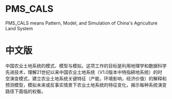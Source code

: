 # PMS_CALS
PMS_CALS means Pattern, Model, and Simulation of China's Agriculture Land System

# 中文版
中国农业土地系统的模式、模型与模拟。这项工作的目标是利用地理学和数据科学先进技术，理解21世纪以来中国农业土地系统（V1.0版本中特指耕地系统）的时空演变模式，建立农业土地系统关键特征（产能，环境影响，经济价值）的解释和预测模型，模拟未来或反事实情景下农业土地系统的特征变化，揭示每种系统演变路径下面临的权衡。
